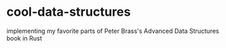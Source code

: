 # cool-data-structures
implementing my favorite parts of Peter Brass's Advanced Data Structures book in Rust
